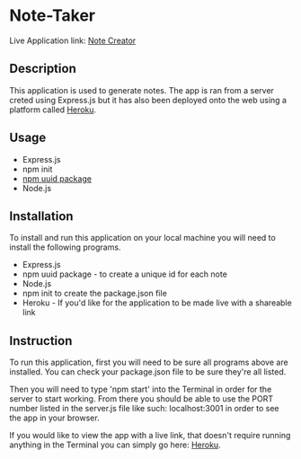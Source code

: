 # Note-Taker
Live Application link: <a href="https://note-creater.herokuapp.com/notes" target="_blank">Note Creator</a>

## Description 
This application is used to generate notes. The app is ran from a server creted using Express.js but it has also been deployed onto the web using a platform called <a href="https://www.heroku.com" target="_blank">Heroku</a>.  


## Usage
* Express.js
* npm init
* <a href=" https://www.npmjs.com/package/uuid" target="_blank">npm uuid package</a>
* Node.js


## Installation
To install and run this application on your local machine you will need to install the following programs.
* Express.js
* npm uuid package - to create a unique id for each note
* Node.js
* npm init to create the package.json file
* Heroku - If you'd like for the application to be made live with a shareable link


## Instruction
To run this application, first you will need to be sure all programs above are installed. You can check your package.json file to be sure they're all listed.

Then you will need to type 'npm start' into the Terminal in order for the server to start working. From there you should be able to use the PORT number listed in the server.js file like such: localhost:3001 in order to see the app in your browser.

If you would like to view the app with a live link, that doesn't require running anything in the Terminal you can simply go here: <a href="https://note-creater.herokuapp.com/notes" target="_blank">Heroku</a>.